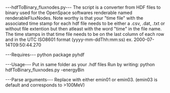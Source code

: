 ---hdfToBinary_fluxnodes.py---
The script is a converter from HDF files to binary used for the OpenSpace softwares renderable named renderableFluxNodes.
Note worthy is that your "time file" with the associated time stamp for each hdf file needs to be either a .csv, .dat, .txt 
or without file extention but then atleast with the word "time" in the file name. The time stamps in that time file needs to be
on the last column of each row and in the UTC ISO8601 format (yyyy-mm-ddThh:mm:ss) ex. 2000-07-14T09:50:44.270

---Requires---
python package pyhdf

---Usage---
Put in same folder as your .hdf files
Run by writing:		python hdfToBinary_fluxnodes.py -energyBin <energy bin>

---Parse arguments---
Replace <energy bin> with either emin01 or emin03. (emin03 is default and corresponds to >100MeV)
